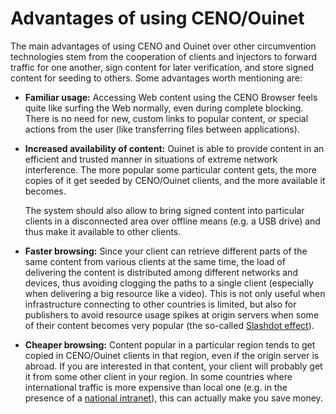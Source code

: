 # Advantages of using CENO/Ouinet

The main advantages of using CENO and Ouinet over other circumvention technologies stem from the cooperation of clients and injectors to forward traffic for one another, sign content for later verification, and store signed content for seeding to others.  Some advantages worth mentioning are:

  - **Familiar usage:** Accessing Web content using the CENO Browser feels quite like surfing the Web normally, even during complete blocking.  There is no need for new, custom links to popular content, or special actions from the user (like transferring files between applications).

  - **Increased availability of content:** Ouinet is able to provide content in an efficient and trusted manner in situations of extreme network interference.  The more popular some particular content gets, the more copies of it get seeded by CENO/Ouinet clients, and the more available it becomes.

    The system should also allow to bring signed content into particular clients in a disconnected area over offline means (e.g. a USB drive) and thus make it available to other clients.

  - **Faster browsing:** Since your client can retrieve different parts of the same content from various clients at the same time, the load of delivering the content is distributed among different networks and devices, thus avoiding clogging the paths to a single client (especially when delivering a big resource like a video).  This is not only useful when infrastructure connecting to other countries is limited, but also for publishers to avoid resource usage spikes at origin servers when some of their content becomes very popular (the so-called [Slashdot effect][]).

  - **Cheaper browsing:** Content popular in a particular region tends to get copied in CENO/Ouinet clients in that region, even if the origin server is abroad.  If you are interested in that content, your client will probably get it from some other client in your region.  In some countries where international traffic is more expensive than local one (e.g. in the presence of a [national intranet][]), this can actually make you save money.

[Slashdot effect]: https://en.wikipedia.org/wiki/Slashdot_effect
[National intranet]: https://en.wikipedia.org/wiki/National_intranet
